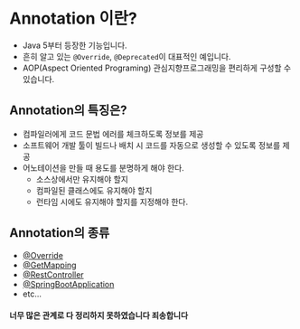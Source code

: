 # Annotation 이란?
*  Java 5부터 등장한 기능입니다.
*  흔히 알고 있는 `@Override`, `@Deprecated`이 대표적인 예입니다.
*  AOP(Aspect Oriented Programing) 관심지향프로그래밍을 편리하게 구성할 수 있습니다.

## Annotation의 특징은?
* 컴파일러에게 코드 문법 에러를 체크하도록 정보를 제공
* 소프트웨어 개발 툴이 빌드나 배치 시 코드를 자동으로 생성할 수 있도록 정보를 제공
* 어노테이션을 만들 때 용도를 분명하게 해야 한다.
    * 소스상에서만 유지해야 할지
    * 컴파일된 클래스에도 유지해야 할지
    * 런타임 시에도 유지해야 할지를 지정해야 한다.

## Annotation의 종류
* [@Override](/Java/Annotation/Override.md)
* [@GetMapping](/Java/Annotation/GetMapping.md)
* [@RestController](/Java/Annotation/RestController.md)
* [@SpringBootApplication](/Java/Annotation/SpringBootApplication.md)
* etc...

#### 너무 많은 관계로 다 정리하지 못하였습니다 죄송합니다
